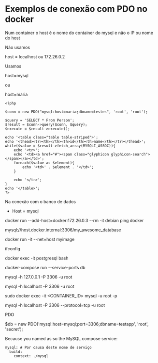 # Exemplos de conexão com PDO no docker

Num container o host é o nome do container do mysql e não o IP ou nome do host

Não usamos

host = localhost ou 172.26.0.2

Usamos

host=mysql 

ou

host=maria

    <?php

    $conn = new PDO("mysql:host=maria;dbname=testes", 'root', 'root');

    $query = 'SELECT * From Person';
    $result = $conn->query($conn, $query);
    $execute = $result->execute();

    echo '<table class="table table-striped">';
    echo '<thead><tr><th></th><th>id</th><th>name</th></tr></thead>';
    while($value = $result->fetch_array(MYSQLI_ASSOC)){
        echo '<tr>';
        echo '<td><a href="#"><span class="glyphicon glyphicon-search"></span></a></td>';
        foreach($value as $element){
            echo '<td>' . $element . '</td>';
        }

        echo '</tr>';
    }
    echo '</table>';
    ?>

Na conexão com o banco de dados

- Host = mysql

docker run --add-host=docker:172.26.0.3 --rm -it debian
ping docker

mysql://host.docker.internal:3306/my_awesome_database

docker run -it --net=host  myimage

ifconfig

docker exec -it postgresql bash

docker-compose run --service-ports db

mysql -h 127.0.0.1 -P 3306 -u root

mysql -h localhost -P 3306 -u root

sudo docker exec -it <CONTAINER_ID> mysql -u root -p

mysql -h localhost -P 3306 --protocol=tcp -u root

PDO

$db = new PDO('mysql:host=mysql;port=3306;dbname=testapp', 'root', 'secret');

Because you named as so the MySQL compose service:

    mysql: # Por causa deste nome de serviço
      build:
        context: ./mysql

